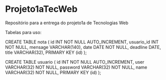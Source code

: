 # Projeto1aTecWeb
Repositório para a entrega do projeto1a de Tecnologias Web

Tabelas para uso:

CREATE TABLE nota (
id INT NOT NULL AUTO_INCREMENT,
usuario_id INT NOT NULL,
mensage VARCHAR(140),
date DATE NOT NULL,
deadline DATE,
title VARCHAR(32),
PRIMARY KEY (id)
);

CREATE TABLE usuario (
id INT NOT NULL AUTO_INCREMENT,
user VARCHAR(32) NOT NULL,
password VARCHAR(32) NOT NULL,
name VARCHAR(32) NOT NULL,
PRIMARY KEY (id)
);
